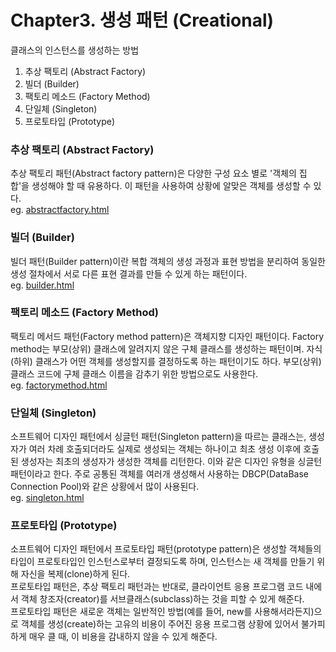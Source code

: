 # Chapter3. 생성 패턴 (Creational)
클래스의 인스턴스를 생성하는 방법

1. 추상 팩토리 (Abstract Factory)
2. 빌더 (Builder)
3. 팩토리 메소드 (Factory Method)
4. 단일체 (Singleton)
5. 프로토타입 (Prototype)

### 추상 팩토리 (Abstract Factory)
추상 팩토리 패턴(Abstract factory pattern)은 다양한 구성 요소 별로 '객체의 집합'을 생성해야 할 때 유용하다. 이 패턴을 사용하여 상황에 알맞은 객체를 생성할 수 있다.  
eg. [abstractfactory.html](https://github.com/katekim1029/design.pattern/blob/master/example/abstractfactory.html)

### 빌더 (Builder)
빌더 패턴(Builder pattern)이란 복합 객체의 생성 과정과 표현 방법을 분리하여 동일한 생성 절차에서 서로 다른 표현 결과를 만들 수 있게 하는 패턴이다.  
eg. [builder.html](https://github.com/katekim1029/design.pattern/blob/master/example/builder.html)


### 팩토리 메소드 (Factory Method)
팩토리 메서드 패턴(Factory method pattern)은 객체지향 디자인 패턴이다. Factory method는 부모(상위) 클래스에 알려지지 않은 구체 클래스를 생성하는 패턴이며. 자식(하위) 클래스가 어떤 객체를 생성할지를 결정하도록 하는 패턴이기도 하다. 부모(상위) 클래스 코드에 구체 클래스 이름을 감추기 위한 방법으로도 사용한다.  
eg. [factorymethod.html](https://github.com/katekim1029/design.pattern/blob/master/example/factorymethod.html)

### 단일체 (Singleton)
소프트웨어 디자인 패턴에서 싱글턴 패턴(Singleton pattern)을 따르는 클래스는, 생성자가 여러 차례 호출되더라도 실제로 생성되는 객체는 하나이고 최초 생성 이후에 호출된 생성자는 최초의 생성자가 생성한 객체를 리턴한다. 이와 같은 디자인 유형을 싱글턴 패턴이라고 한다. 주로 공통된 객체를 여러개 생성해서 사용하는 DBCP(DataBase Connection Pool)와 같은 상황에서 많이 사용된다.  
eg. [singleton.html](https://github.com/katekim1029/design.pattern/blob/master/example/singleton.html)

### 프로토타입 (Prototype)
소프트웨어 디자인 패턴에서 프로토타입 패턴(prototype pattern)은 생성할 객체들의 타입이 프로토타입인 인스턴스로부터 결정되도록 하며, 인스턴스는 새 객체를 만들기 위해 자신을 복제(clone)하게 된다.  
프로토타입 패턴은, 추상 팩토리 패턴과는 반대로, 클라이언트 응용 프로그램 코드 내에서 객체 창조자(creator)를 서브클래스(subclass)하는 것을 피할 수 있게 해준다.  
프로토타입 패턴은 새로운 객체는 일반적인 방법(예를 들어, new를 사용해서라든지)으로 객체를 생성(create)하는 고유의 비용이 주어진 응용 프로그램 상황에 있어서 불가피하게 매우 클 때, 이 비용을 감내하지 않을 수 있게 해준다.
